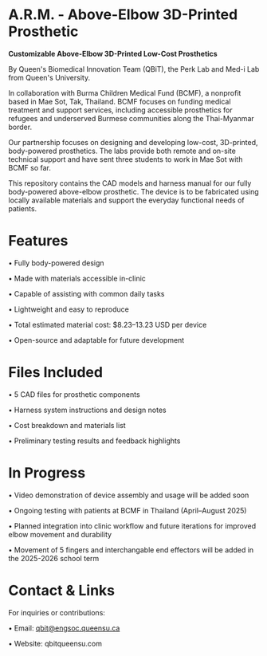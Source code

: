 # A.R.M. - Above-Elbow 3D-Printed Prosthetic

**Customizable Above-Elbow 3D-Printed Low-Cost Prosthetics**

By Queen's Biomedical Innovation Team (QBiT), the Perk Lab and Med-i Lab from Queen's University.

In collaboration with Burma Children Medical Fund (BCMF), a nonprofit based in Mae Sot, Tak, Thailand. BCMF focuses on funding medical treatment and support services, including accessible prosthetics for refugees and underserved Burmese communities along the Thai-Myanmar border. 

Our partnership focuses on designing and developing low-cost, 3D-printed, body-powered prosthetics. The labs provide both remote and on-site technical support and have sent three students to work in Mae Sot with BCMF so far.

This repository contains the CAD models and harness manual for our fully body-powered above-elbow prosthetic. The device is to be fabricated using locally available materials and support the everyday functional needs of patients.

# Features

• Fully body-powered design

• Made with materials accessible in-clinic

• Capable of assisting with common daily tasks

• Lightweight and easy to reproduce

• Total estimated material cost: $8.23–13.23 USD per device

• Open-source and adaptable for future development

# Files Included

• 5 CAD files for prosthetic components

• Harness system instructions and design notes

• Cost breakdown and materials list

• Preliminary testing results and feedback highlights

# In Progress

• Video demonstration of device assembly and usage will be added soon

• Ongoing testing with patients at BCMF in Thailand (April–August 2025)

• Planned integration into clinic workflow and future iterations for improved elbow movement and durability

• Movement of 5 fingers and interchangable end effectors will be added in the 2025-2026 school term

# Contact & Links

For inquiries or contributions:

• Email: qbit@engsoc.queensu.ca

• Website: qbitqueensu.com
